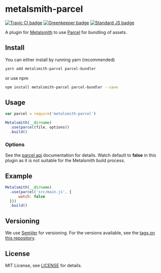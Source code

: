 # metalsmith-parcel

[![Travic CI badge][travis badge]][travis]
[![Greenkeeper badge][greenkeeper badge]][greenkeeper]
[![Standard JS badge][standard badge]][standard]

A plugin for [Metalsmith][metalsmith] to use [Parcel][parcel] for bundling of assets.

## Install

You can either install by running yarn (recommended)

```bash
yarn add metalsmith-parcel parcel-bundler
```

or use npm

```bash
npm install metalsmith-parcel parcel-bundler --save
```

## Usage

```js
var parcel = require('metalsmith-parcel')

Metalsmith(__dirname)
  .use(parcel(file, options))
  .build()
```

### Options

See the [parcel api][parcel api] documentation for details. Watch default to **false** in this plugin as it is not suitable for the Metalsmith build process.

## Example

```js
Metalsmith(__dirname)
  .use(parcel('src/main.js', {
      watch: false
  }))
  .build()
```

## Versioning

We use [SemVer][semver] for versioning. For the versions available, see the [tags on this repository][tags].

## License

MIT License, see [LICENSE][license] for details.

[travis]: https://travis-ci.com/dahnielson/metalsmith-parcel
[travis badge]: https://travis-ci.com/dahnielson/metalsmith-parcel.svg?branch=master
[greenkeeper badge]: https://badges.greenkeeper.io/dahnielson/metalsmith-parcel.svg
[greenkeeper]: https://greenkeeper.io
[standard badge]: https://img.shields.io/badge/code%20style-standard-brightgreen.svg
[standard]: https://github.com/standard/standard

[metalsmith]: http://www.metalsmith.io/
[parcel]: https://parceljs.org/
[parcel api]: https://parceljs.org/api.html
[semver]: http://semver.org/
[tags]: https://github.com/dahnielson/parcel-plugin-workbox/tags
[license]: https://github.com/dahnielson/metalsmith-parcel/blob/master/LICENSE.md
